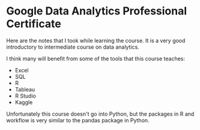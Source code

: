 # Google Data Analytics Professional Certificate

Here are the notes that I took while learning the course.
It is a very good introductory to intermediate course on data analytics.

I think many will benefit from some of the tools that this course teaches:

-   Excel
-   SQL
-   R
-   Tableau
-   R Studio
-   Kaggle

Unfortunately this course doesn't go into Python, but the packages in R and workflow is very similar to the pandas package in Python.
